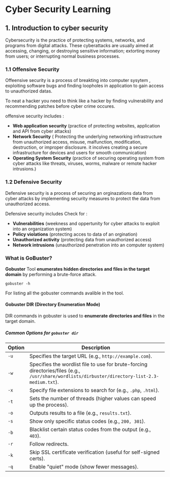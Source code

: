 # Cyber Security Learning

## 1. Introduction to cyber security

Cybersecurity is the practice of protecting systems, networks, and programs from digital attacks. These cyberattacks are usually aimed at accessing, changing, or destroying sensitive information; extorting money from users; or interrupting normal business processes.

### 1.1 Offensive Security

Offeensive security is a process of breakting into computer sysytem , exploiting software bugs and finding loopholes in application to gain access to unauthorized datas.

To neat a hacker you need to think like a hacker by finding vulnerability and recommending patches before cyber crime occures.

offensive security includes :

* **Web application security** (practice of protecting websites, application and API from cyber attacks)
*  **Network Security** ( Protecting the underlying networking infrastructure from unauthorized access, misuse, malfunction, modification, destruction, or improper disclosure. it incolves creating a secure infrastructure for devices and users for smooth communication)
*  **Operating System Security** (practice of securing operating system from cyber attacks like threats, viruses, worms, malware or remote hacker intrusions.)

### 1.2 Defensive Security

Defensive security is a process of securing an orginazations data from cyber attacks by implementing security measures to protect the data from unauthorized access.

Defensive security includes Check for :

* **Vulnerabilities** (weekness and oppertunity for cyber attacks to exploit into an organization system)
* **Policy violations**  (protecting acces to data of an orgination)
* **Unauthorized activity** (protecting data from unauthorized access)
* **Network intrusions** (unauthorized penetration into an computer system)

### **What is GoBuster?**

**Gobuster** Tool **enumerates hidden directories and files in the target domain** by performing a brute-force attack.

```
gobuster -h 
```
For listing all the gobuster commands avalible in the tool.

#### **Gobuster DIR (Directory Enumeration Mode)**

DIR commands in gobuster is used to **enumerate directories and files** in the target domain.

##### **Common Options for `gobuster dir`**

| Option | Description |
|--------|-------------|
| `-u`   | Specifies the target URL (e.g., `http://example.com`). |
| `-w`   | Specifies the wordlist file to use for brute-forcing directories/files (e.g., `/usr/share/wordlists/dirbuster/directory-list-2.3-medium.txt`). |
| `-x`   | Specify file extensions to search for (e.g., `.php`, `.html`). |
| `-t`   | Sets the number of threads (higher values can speed up the process). |
| `-o`   | Outputs results to a file (e.g., `results.txt`). |
| `-s`   | Show only specific status codes (e.g., `200, 301`). |
| `-b`   | Blacklist certain status codes from the output (e.g., `403`). |
| `-r`   | Follow redirects. |
| `-k`   | Skip SSL certificate verification (useful for self-signed certs). |
| `-q`   | Enable "quiet" mode (show fewer messages). |


